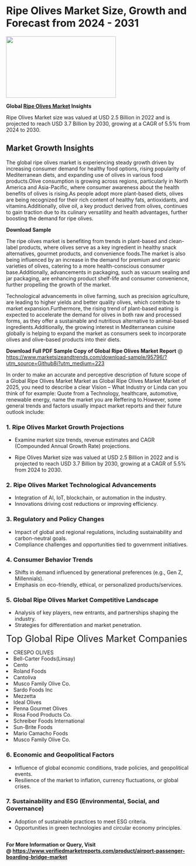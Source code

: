 <H1>Ripe Olives Market Size, Growth and Forecast from 2024 - 2031</H1><img class="aligncenter size-medium wp-image-584254" src="https://thirdeyenews.in/wp-content/uploads/2024/09/Global-Market-Research-300x168.jpeg" alt="" width="300" height="168" /><p><strong>Global&nbsp;<a href="https://www.marketsizeandtrends.com/download-sample/95796/?utm_source=Github8j?utm_medium=223">Ripe Olives Market</a> Insights</strong></p><p>Ripe Olives Market size was valued at USD 2.5 Billion in 2022 and is projected to reach USD 3.7 Billion by 2030, growing at a CAGR of 5.5% from 2024 to 2030.</p><p><h2>Market Growth Insights</h2> <p>The global ripe olives market is experiencing steady growth driven by increasing consumer demand for healthy food options, rising popularity of Mediterranean diets, and expanding use of olives in various food products.Olive consumption is growing across regions, particularly in North America and Asia-Pacific, where consumer awareness about the health benefits of olives is rising.As people adopt more plant-based diets, olives are being recognized for their rich content of healthy fats, antioxidants, and vitamins.Additionally, olive oil, a key product derived from olives, continues to gain traction due to its culinary versatility and health advantages, further boosting the demand for ripe olives.</p> <p><strong>Download Sample</strong></p> <p>The ripe olives market is benefiting from trends in plant-based and clean-label products, where olives serve as a key ingredient in healthy snack alternatives, gourmet products, and convenience foods.The market is also being influenced by an increase in the demand for premium and organic varieties of olives, catering to a more health-conscious consumer base.Additionally, advancements in packaging, such as vacuum sealing and jar packaging, are enhancing product shelf-life and consumer convenience, further propelling the growth of the market.</p> <p>Technological advancements in olive farming, such as precision agriculture, are leading to higher yields and better quality olives, which contribute to market expansion.Furthermore, the rising trend of plant-based eating is expected to accelerate the demand for olives in both raw and processed forms, as they offer a sustainable and nutritious alternative to animal-based ingredients.Additionally, the growing interest in Mediterranean cuisine globally is helping to expand the market as consumers seek to incorporate olives and olive-based products into their diets.</p> <p><span class=""><strong>Download Full PDF Sample Copy of Global Ripe Olives Market Report</strong> @ <a href="https://www.marketsizeandtrends.com/download-sample/95796/?utm_source=Github8j?utm_medium=223" target="_blank">https://www.marketsizeandtrends.com/download-sample/95796/?utm_source=Github8j?utm_medium=223</a></span></p><p>In order to make an accurate and perceptive description of future scope of a Global&nbsp;Ripe Olives Market Market as Global&nbsp;Ripe Olives Market Market of 2025, you need to describe a clear Vision &ndash; What Industry or Linda can you think of for example: Quote from a Technology, healthcare, automotive, renewable energy, name the market you are Reffering to.However, some general trends and factors usually impact market reports and their future outlook include:</p><h3>1.&nbsp;<strong>Ripe Olives Market Growth Projections</strong></h3><ul><li>Examine market size trends, revenue estimates and CAGR (Compounded Annual Growth Rate) projections.</li><li><p>Ripe Olives Market size was valued at USD 2.5 Billion in 2022 and is projected to reach USD 3.7 Billion by 2030, growing at a CAGR of 5.5% from 2024 to 2030.</p></li></ul><h3>2.&nbsp;<strong>Ripe Olives Market Technological Advancements</strong></h3><ul><li>Integration of AI, IoT, blockchain, or automation in the industry.</li><li>Innovations driving cost reductions or improving efficiency.</li></ul><h3>3.&nbsp;<strong>Regulatory and Policy Changes</strong></h3><ul><li>Impact of global and regional regulations, including sustainability and carbon-neutral goals.</li><li>Compliance challenges and opportunities tied to government initiatives.</li></ul><h3>4.&nbsp;<strong>Consumer Behavior Trends</strong></h3><ul><li>Shifts in demand influenced by generational preferences (e.g., Gen Z, Millennials).</li><li>Emphasis on eco-friendly, ethical, or personalized products/services.</li></ul><h3>5.&nbsp;<strong>Global Ripe Olives Market Competitive Landscape</strong></h3><ul><li>Analysis of key players, new entrants, and partnerships shaping the industry.</li><li>Strategies for differentiation and market penetration.</li></ul><p data-pm-slice="1 1 []"><span style="color: inherit; font-family: inherit; font-size: 25px;">Top Global Ripe Olives Market Companies</span></p><div class="" data-test-id=""><p><li>CRESPO OLIVES</li><li> Bell-Carter Foods(Linsay)</li><li> Cento</li><li> Roland Foods</li><li> Cantoliva</li><li> Musco Family Olive Co.</li><li> Sardo Foods Inc</li><li> Mezzetta</li><li> Ideal Olives</li><li> Penna Gourmet Olives</li><li> Rosa Food Products Co.</li><li> Schreiber Foods International</li><li> Sun-Brite Foods</li><li> Mario Camacho Foods</li><li> Musco Family Olive Co.</li></p></div><h3>6.&nbsp;<strong>Economic and Geopolitical Factors</strong></h3><ul><li>Influence of global economic conditions, trade policies, and geopolitical events.</li><li>Resilience of the market to inflation, currency fluctuations, or global crises.</li></ul><h3>7.&nbsp;<strong>Sustainability and ESG (Environmental, Social, and Governance)</strong></h3><ul><li>Adoption of sustainable practices to meet ESG criteria.</li><li>Opportunities in green technologies and circular economy principles.</li></ul><h2><strong style="font-size: 14px;">For More Information or Query, Visit @&nbsp;</strong><a style="background-color: #ffffff; font-size: 14px;" href="https://www.marketsizeandtrends.com/report/ripe-olives-market/" target="_blank">https://www.verifiedmarketreports.com/product/airport-passenger-boarding-bridge-market</a></h2>
